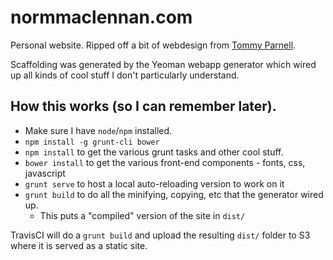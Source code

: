 # normmaclennan.com

Personal website. Ripped off a bit of webdesign from [Tommy Parnell](http://tommys.space).

Scaffolding was generated by the Yeoman webapp generator which wired up all kinds of cool stuff I don't particularly understand.

## How this works (so I can remember later).

* Make sure I have `node`/`npm` installed.
* `npm install -g grunt-cli bower`
* `npm install` to get the various grunt tasks and other cool stuff.
* `bower install` to get the various front-end components - fonts, css, javascript
* `grunt serve` to host a local auto-reloading version to work on it
* `grunt build` to do all the minifying, copying, etc that the generator wired up.
    * This puts a "compiled" version of the site in `dist/`

TravisCI will do a `grunt build` and upload the resulting `dist/` folder to S3 where
it is served as a static site.
